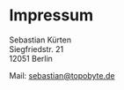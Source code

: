 # Impressum

Sebastian Kürten<br>
Siegfriedstr. 21<br>
12051 Berlin<br>

Mail: <sebastian@topobyte.de>
